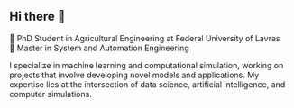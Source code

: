 ## Hi there 👋

🔭 PhD Student in Agricultural Engineering at Federal University of Lavras <br />
🔭 Master in System and Automation Engineering

I specialize in machine learning and computational simulation, working on projects that involve developing novel models and applications. My expertise lies at the intersection of data science, artificial intelligence, and computer simulations.



<!--
**fmborges2/fmborges2** is a ✨ _special_ ✨ repository because its `README.md` (this file) appears on your GitHub profile.

Here are some ideas to get you started:

- 🔭 I’m currently working on ...
- 🌱 I’m currently learning ...
- 👯 I’m looking to collaborate on ...
- 🤔 I’m looking for help with ...
- 💬 Ask me about ...
- 📫 How to reach me: ...
- 😄 Pronouns: ...
- ⚡ Fun fact: ...
-->

